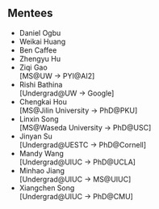 ## Mentees
- Daniel Ogbu
- Weikai Huang
- Ben Caffee
- Zhengyu Hu
- Ziqi Gao
<br>[MS@UW -> PYI@AI2]
- Rishi Bathina
<br>[Undergrad@UW -> Google]
- Chengkai Hou
<br>[MS@Jilin University -> PhD@PKU]
- Linxin Song 
<br>[MS@Waseda University -> PhD@USC]
- Jinyan Su 
<br>[Undergrad@UESTC -> PhD@Cornell]
- Mandy Wang 
<br>[Undergrad@UIUC -> PhD@UCLA]
- Minhao Jiang 
<br>[Undergrad@UIUC -> MS@UIUC]
- Xiangchen Song 
<br>[Undergrad@UIUC -> PhD@CMU]
